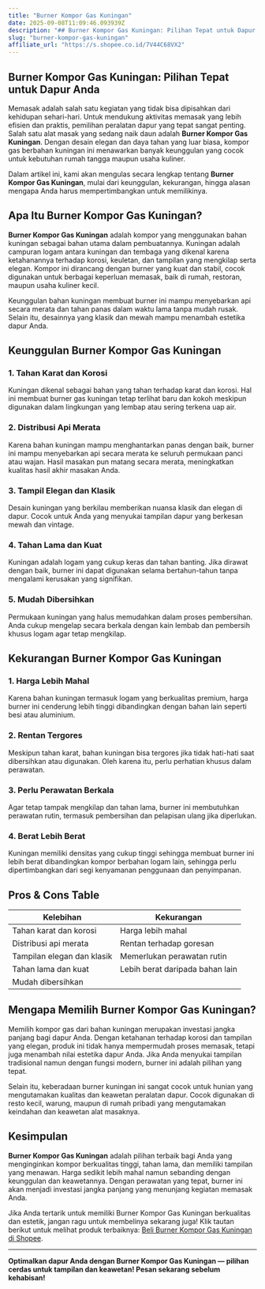 ```yaml
---
title: "Burner Kompor Gas Kuningan"
date: 2025-09-08T11:09:46.093939Z
description: "## Burner Kompor Gas Kuningan: Pilihan Tepat untuk Dapur Anda..."
slug: "burner-kompor-gas-kuningan"
affiliate_url: "https://s.shopee.co.id/7V44C68VX2"
---
```

## Burner Kompor Gas Kuningan: Pilihan Tepat untuk Dapur Anda

Memasak adalah salah satu kegiatan yang tidak bisa dipisahkan dari kehidupan sehari-hari. Untuk mendukung aktivitas memasak yang lebih efisien dan praktis, pemilihan peralatan dapur yang tepat sangat penting. Salah satu alat masak yang sedang naik daun adalah **Burner Kompor Gas Kuningan**. Dengan desain elegan dan daya tahan yang luar biasa, kompor gas berbahan kuningan ini menawarkan banyak keunggulan yang cocok untuk kebutuhan rumah tangga maupun usaha kuliner.

Dalam artikel ini, kami akan mengulas secara lengkap tentang **Burner Kompor Gas Kuningan**, mulai dari keunggulan, kekurangan, hingga alasan mengapa Anda harus mempertimbangkan untuk memilikinya.

## Apa Itu Burner Kompor Gas Kuningan?

**Burner Kompor Gas Kuningan** adalah kompor yang menggunakan bahan kuningan sebagai bahan utama dalam pembuatannya. Kuningan adalah campuran logam antara kuningan dan tembaga yang dikenal karena ketahanannya terhadap korosi, keuletan, dan tampilan yang mengkilap serta elegan. Kompor ini dirancang dengan burner yang kuat dan stabil, cocok digunakan untuk berbagai keperluan memasak, baik di rumah, restoran, maupun usaha kuliner kecil.

Keunggulan bahan kuningan membuat burner ini mampu menyebarkan api secara merata dan tahan panas dalam waktu lama tanpa mudah rusak. Selain itu, desainnya yang klasik dan mewah mampu menambah estetika dapur Anda.

## Keunggulan Burner Kompor Gas Kuningan

### 1. Tahan Karat dan Korosi

Kuningan dikenal sebagai bahan yang tahan terhadap karat dan korosi. Hal ini membuat burner gas kuningan tetap terlihat baru dan kokoh meskipun digunakan dalam lingkungan yang lembap atau sering terkena uap air.

### 2. Distribusi Api Merata

Karena bahan kuningan mampu menghantarkan panas dengan baik, burner ini mampu menyebarkan api secara merata ke seluruh permukaan panci atau wajan. Hasil masakan pun matang secara merata, meningkatkan kualitas hasil akhir masakan Anda.

### 3. Tampil Elegan dan Klasik

Desain kuningan yang berkilau memberikan nuansa klasik dan elegan di dapur. Cocok untuk Anda yang menyukai tampilan dapur yang berkesan mewah dan vintage.

### 4. Tahan Lama dan Kuat

Kuningan adalah logam yang cukup keras dan tahan banting. Jika dirawat dengan baik, burner ini dapat digunakan selama bertahun-tahun tanpa mengalami kerusakan yang signifikan.

### 5. Mudah Dibersihkan

Permukaan kuningan yang halus memudahkan dalam proses pembersihan. Anda cukup mengelap secara berkala dengan kain lembab dan pembersih khusus logam agar tetap mengkilap.

## Kekurangan Burner Kompor Gas Kuningan

### 1. Harga Lebih Mahal

Karena bahan kuningan termasuk logam yang berkualitas premium, harga burner ini cenderung lebih tinggi dibandingkan dengan bahan lain seperti besi atau aluminium.

### 2. Rentan Tergores

Meskipun tahan karat, bahan kuningan bisa tergores jika tidak hati-hati saat dibersihkan atau digunakan. Oleh karena itu, perlu perhatian khusus dalam perawatan.

### 3. Perlu Perawatan Berkala

Agar tetap tampak mengkilap dan tahan lama, burner ini membutuhkan perawatan rutin, termasuk pembersihan dan pelapisan ulang jika diperlukan.

### 4. Berat Lebih Berat

Kuningan memiliki densitas yang cukup tinggi sehingga membuat burner ini lebih berat dibandingkan kompor berbahan logam lain, sehingga perlu dipertimbangkan dari segi kenyamanan penggunaan dan penyimpanan.

## Pros & Cons Table

| **Kelebihan**                          | **Kekurangan**                       |
|--------------------------------------|-----------------------------------|
| Tahan karat dan korosi             | Harga lebih mahal               |
| Distribusi api merata               | Rentan terhadap goresan          |
| Tampilan elegan dan klasik          | Memerlukan perawatan rutin       |
| Tahan lama dan kuat                  | Lebih berat daripada bahan lain |
| Mudah dibersihkan                   |                                |

## Mengapa Memilih Burner Kompor Gas Kuningan?

Memilih kompor gas dari bahan kuningan merupakan investasi jangka panjang bagi dapur Anda. Dengan ketahanan terhadap korosi dan tampilan yang elegan, produk ini tidak hanya mempermudah proses memasak, tetapi juga menambah nilai estetika dapur Anda. Jika Anda menyukai tampilan tradisional namun dengan fungsi modern, burner ini adalah pilihan yang tepat.

Selain itu, keberadaan burner kuningan ini sangat cocok untuk hunian yang mengutamakan kualitas dan keawetan peralatan dapur. Cocok digunakan di resto kecil, warung, maupun di rumah pribadi yang mengutamakan keindahan dan keawetan alat masaknya.

## Kesimpulan

**Burner Kompor Gas Kuningan** adalah pilihan terbaik bagi Anda yang menginginkan kompor berkualitas tinggi, tahan lama, dan memiliki tampilan yang menawan. Harga sedikit lebih mahal namun sebanding dengan keunggulan dan keawetannya. Dengan perawatan yang tepat, burner ini akan menjadi investasi jangka panjang yang menunjang kegiatan memasak Anda.

Jika Anda tertarik untuk memiliki Burner Kompor Gas Kuningan berkualitas dan estetik, jangan ragu untuk membelinya sekarang juga! Klik tautan berikut untuk melihat produk terbaiknya: [Beli Burner Kompor Gas Kuningan di Shopee](https://s.shopee.co.id/7V44C68VX2).

---

**Optimalkan dapur Anda dengan Burner Kompor Gas Kuningan — pilihan cerdas untuk tampilan dan keawetan! Pesan sekarang sebelum kehabisan!**